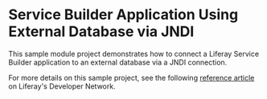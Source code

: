 # Service Builder Application Using External Database via JNDI

This sample module project demonstrates how to connect a Liferay Service Builder
application to an external database via a JNDI connection.

For more details on this sample project, see the following
[reference article](https://dev.liferay.com/develop/reference/-/knowledge_base/7-0/service-builder-application-using-external-database-via-jndi)
on Liferay's Developer Network.